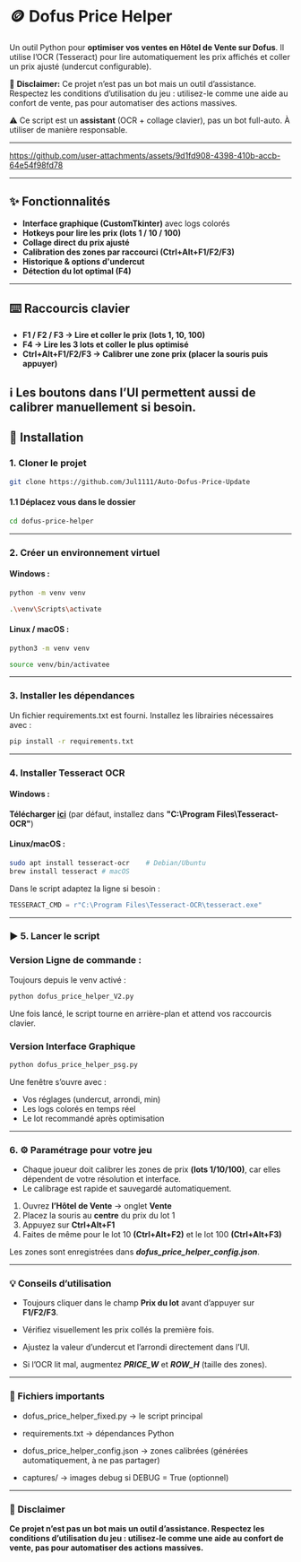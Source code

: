 # 🪙 Dofus Price Helper   

Un outil Python pour **optimiser vos ventes en Hôtel de Vente sur Dofus**. Il utilise l’OCR (Tesseract) pour lire automatiquement les prix affichés et coller un prix ajusté (undercut configurable).  

🛑 **Disclaimer:** Ce projet n’est pas un bot mais un outil d’assistance. Respectez les conditions d’utilisation du jeu : utilisez-le comme une aide au confort de vente, pas pour automatiser des actions massives.

⚠️ Ce script est un **assistant** (OCR + collage clavier), pas un bot full-auto. À utiliser de manière responsable.

---
https://github.com/user-attachments/assets/9d1fd908-4398-410b-accb-64e54f98fd78

---

## ✨ Fonctionnalités
- **Interface graphique (CustomTkinter)** avec logs colorés
- **Hotkeys pour lire les prix (lots 1 / 10 / 100)**
- **Collage direct du prix ajusté**
- **Calibration des zones par raccourci (Ctrl+Alt+F1/F2/F3)**
- **Historique & options d'undercut**
- **Détection du lot optimal (F4)**
---
## ⌨️ Raccourcis clavier

- **F1 / F2 / F3 → Lire et coller le prix (lots 1, 10, 100)**  
- **F4 → Lire les 3 lots et coller le plus optimisé**  
- **Ctrl+Alt+F1/F2/F3 → Calibrer une zone prix (placer la souris puis appuyer)**

ℹ️ Les boutons dans l’UI permettent aussi de calibrer manuellement si besoin.  
---
## 🚀 Installation

### 1. Cloner le projet
```bash
git clone https://github.com/Jul1111/Auto-Dofus-Price-Update
```
#### 1.1 Déplacez vous dans le dossier
```bash
cd dofus-price-helper
```
---
### 2. Créer un environnement virtuel

#### Windows :

```bash
python -m venv venv
```

```bash
.\venv\Scripts\activate
```
#### Linux / macOS :
```bash
python3 -m venv venv
```
```bash
source venv/bin/activatee
```
---
### 3. Installer les dépendances
Un fichier requirements.txt est fourni. Installez les librairies nécessaires avec :

```bash
pip install -r requirements.txt
```
---
### 4. Installer Tesseract OCR

#### Windows : 

**Télécharger [ici](https://github.com/UB-Mannheim/tesseract/wiki)** (par défaut, installez dans **"C:\Program Files\Tesseract-OCR\"**)

#### Linux/macOS :
```bash
sudo apt install tesseract-ocr    # Debian/Ubuntu
brew install tesseract # macOS
```
Dans le script adaptez la ligne si besoin :
```python
TESSERACT_CMD = r"C:\Program Files\Tesseract-OCR\tesseract.exe"
```
---
### ▶️ 5. Lancer le script

### Version Ligne de commande :

Toujours depuis le venv activé :
```bash
python dofus_price_helper_V2.py
```
Une fois lancé, le script tourne en arrière-plan et attend vos raccourcis clavier.

### Version Interface Graphique
```bash
python dofus_price_helper_psg.py
```
Une fenêtre s’ouvre avec :

- Vos réglages (undercut, arrondi, min)
- Les logs colorés en temps réel
- Le lot recommandé après optimisation
---
### 6. ⚙️ Paramétrage pour votre jeu

- Chaque joueur doit calibrer les zones de prix **(lots 1/10/100)**, car elles dépendent de votre résolution et interface.
- Le calibrage est rapide et sauvegardé automatiquement.


1. Ouvrez **l’Hôtel de Vente** → onglet **Vente**
2. Placez la souris au **centre** du prix du lot 1
3. Appuyez sur **Ctrl+Alt+F1**
4. Faites de même pour le lot 10 **(Ctrl+Alt+F2)** et le lot 100 **(Ctrl+Alt+F3)**

Les zones sont enregistrées dans ***dofus_price_helper_config.json***.
  
---
### 💡 Conseils d’utilisation

- Toujours cliquer dans le champ **Prix du lot** avant d’appuyer sur **F1/F2/F3**.

- Vérifiez visuellement les prix collés la première fois.

- Ajustez la valeur d’undercut et l’arrondi directement dans l’UI.

- Si l’OCR lit mal, augmentez ***PRICE_W*** et ***ROW_H*** (taille des zones).
---
### 📂 Fichiers importants

- dofus_price_helper_fixed.py → le script principal

- requirements.txt → dépendances Python

- dofus_price_helper_config.json → zones calibrées (générées automatiquement, à ne pas partager)

- captures/ → images debug si DEBUG = True (optionnel)
  
---
### 🛑 Disclaimer

**Ce projet n’est pas un bot mais un outil d’assistance.
Respectez les conditions d’utilisation du jeu : utilisez-le comme une aide au confort de vente, pas pour automatiser des actions massives.**
